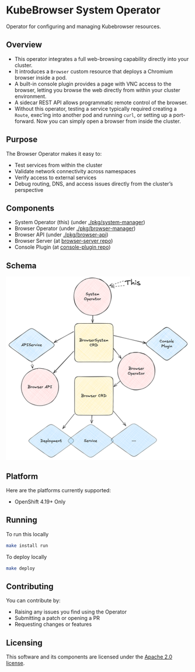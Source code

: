 # KubeBrowser System Operator

Operator for configuring and managing Kubebrowser resources.



## Overview

- This operator integrates a full web-browsing capability directly into your cluster.
- It introduces a `Browser` custom resource that deploys a Chromium browser inside a pod.
- A built-in console plugin provides a page with VNC access to the browser, letting you browse the web directly from within your cluster environment.
- A sidecar REST API allows programmatic remote control of the browser.
- Without this operator, testing a service typically required creating a `Route`, exec’ing into another pod and running `curl`, or setting up a port-forward. Now you can simply open a browser from inside the cluster.



## Purpose

The Browser Operator makes it easy to:

- Test services from within the cluster
- Validate network connectivity across namespaces
- Verify access to external services
- Debug routing, DNS, and access issues directly from the cluster’s perspective



## Components

- System Operator (this) (under [./pkg/system-manager](./pkg/system-manager))
- Browser Operator (under [./pkg/browser-manager](./pkg/browser-manager))
- Browser API (under [./pkg/browser-api](./pkg/browser-api))
- Browser Server (at [browser-server repo](https://github.com/kubebrowser/browser-server))
- Console Plugin (at [console-plugin repo](https://github.com/kubebrowser/console-plugin))

## Schema

![schema](./misc/schema.png)

## Platform

Here are the platforms currently supported:

- OpenShift 4.19+ Only



## Running

To run this locally

```bash
make install run 
```



To deploy locally

```bash
make deploy
```



## Contributing

You can contribute by:

- Raising any issues you find using the Operator
- Submitting a patch or opening a PR
- Requesting changes or features



## Licensing

This software and its components are licensed under the [Apache 2.0 license](https://www.apache.org/licenses/LICENSE-2.0).
